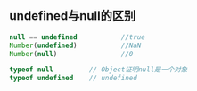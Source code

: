 ## undefined与null的区别

```js
null == undefined			//true
Number(undefined)			//NaN
Number(null)				//0

typeof null			// Object证明null是一个对象
typeof undefined	// undefined
```

